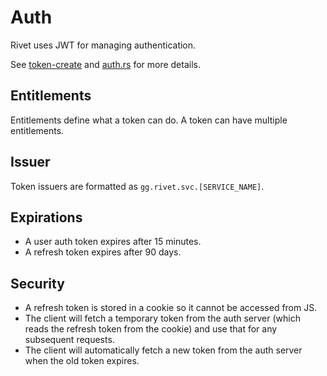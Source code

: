 # Auth

Rivet uses JWT for managing authentication.

See [token-create](/svc/token-create/src/main.rs) and [auth.rs](/svc/api/auth/src/route/auth.rs) for more
details.

## Entitlements

Entitlements define what a token can do. A token can have multiple entitlements.

## Issuer

Token issuers are formatted as `gg.rivet.svc.[SERVICE_NAME]`.

## Expirations

- A user auth token expires after 15 minutes.
- A refresh token expires after 90 days.

## Security

- A refresh token is stored in a cookie so it cannot be accessed from JS.
- The client will fetch a temporary token from the auth server (which reads the refresh token from the cookie)
  and use that for any subsequent requests.
- The client will automatically fetch a new token from the auth server when the old token expires.
